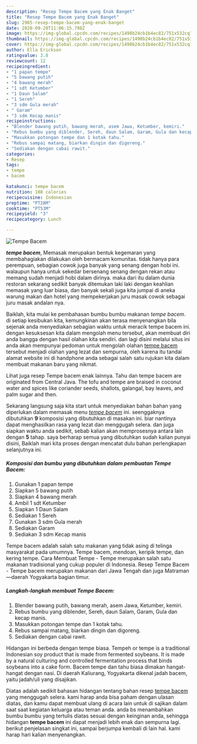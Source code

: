 ```yaml
---
description: "Resep Tempe Bacem yang Enak Banget"
title: "Resep Tempe Bacem yang Enak Banget"
slug: 2965-resep-tempe-bacem-yang-enak-banget
date: 2020-09-20T11:06:15.798Z
image: https://img-global.cpcdn.com/recipes/1498b24cb1b4ec82/751x532cq70/tempe-bacem-foto-resep-utama.jpg
thumbnail: https://img-global.cpcdn.com/recipes/1498b24cb1b4ec82/751x532cq70/tempe-bacem-foto-resep-utama.jpg
cover: https://img-global.cpcdn.com/recipes/1498b24cb1b4ec82/751x532cq70/tempe-bacem-foto-resep-utama.jpg
author: Ella Erickson
ratingvalue: 3.8
reviewcount: 12
recipeingredient:
- "1 papan tempe"
- "5 bawang putih"
- "4 bawang merah"
- "1 sdt Ketumber"
- "1 Daun Salam"
- "1 Sereh"
- "3 sdm Gula merah"
- " Garam"
- "3 sdm Kecap manis"
recipeinstructions:
- "Blender bawang putih, bawang merah, asem Jawa, Ketumber, kemiri."
- "Rebus bumbu yang diblender, Sereh, daun Salam, Garam, Gula dan kecap manis."
- "Masukkan potongan tempe dan 1 kotak tahu."
- "Rebus sampai matang, biarkan dingin dan digoreng."
- "Sediakan dengan cabai rawit."
categories:
- Resep
tags:
- tempe
- bacem

katakunci: tempe bacem 
nutrition: 108 calories
recipecuisine: Indonesian
preptime: "PT28M"
cooktime: "PT53M"
recipeyield: "3"
recipecategory: Lunch

---
```



![Tempe Bacem](https://img-global.cpcdn.com/recipes/1498b24cb1b4ec82/751x532cq70/tempe-bacem-foto-resep-utama.jpg)

<b><i>tempe bacem</i></b>, Memasak merupakan bentuk kegemaran yang membahagiakan dilakukan oleh bermacam komunitas. tidak hanya para perempuan, sebagian cowok juga banyak yang senang dengan hobi ini. walaupun hanya untuk sekedar bersenang senang dengan rekan atau memang sudah menjadi hobi dalam dirinya. maka dari itu dalam dunia restoran sekarang sedikit banyak ditemukan laki laki dengan keahlian memasak yang luar biasa, dan banyak sekali juga kita jumpai di aneka warung makan dan hotel yang mempekerjakan juru masak cowok sebagai juru masak andalan nya.

Baiklah, kita mulai ke pembahasan bumbu bumbu makanan <i>tempe bacem</i>. di setiap kesibukan kita, kemungkinan akan terasa menyenangkan bila sejenak anda menyediakan sebagian waktu untuk meracik tempe bacem ini. dengan kesuksesan kita dalam mengolah menu tersebut, akan membuat diri anda bangga dengan hasil olahan kita sendiri. dan lagi disini melalui situs ini anda akan mempunyai pedoman untuk mengolah olahan <u>tempe bacem</u> tersebut menjadi olahan yang lezat dan sempurna, oleh karena itu tandai alamat website ini di handphone anda sebagai salah satu rujukan kita dalam membuat makanan baru yang nikmat.

Lihat juga resep Tempe bacem enak lainnya. Tahu dan tempe bacem are originated from Central Java. The tofu and tempe are braised in coconut water and spices like coriander seeds, shallots, galangal, bay leaves, and palm sugar and then.


Sekarang langsung saja kita start untuk menyediakan bahan bahan yang diperlukan dalam memasak menu <u><i>tempe bacem</i></u> ini. seenggaknya dibutuhkan <b>9</b> komposisi yang dibutuhkan di masakan ini. biar nantinya dapat menghasilkan rasa yang lezat dan menggugah selera. dan juga siapkan waktu anda sedikit, sebab kalian akan memprosesnya antara lain dengan <b>5</b> tahap. saya berharap semua yang dibutuhkan sudah kalian punyai disini, Baiklah mari kita proses dengan mencatat dulu bahan perlengkapan selanjutnya ini.

<!--inarticleads1-->

##### Komposisi dan bumbu yang dibutuhkan dalam pembuatan Tempe Bacem:

1. Gunakan 1 papan tempe
1. Siapkan 5 bawang putih
1. Siapkan 4 bawang merah
1. Ambil 1 sdt Ketumber
1. Siapkan 1 Daun Salam
1. Sediakan 1 Sereh
1. Gunakan 3 sdm Gula merah
1. Sediakan  Garam
1. Sediakan 3 sdm Kecap manis


Tempe bacem adalah salah satu makanan yang tidak asing di telinga masyarakat pada umumnya. Tempe bacem, mendoan, keripik tempe, dan kering tempe. Cara Membuat Tempe - Tempe merupakan salah satu makanan tradisional yang cukup populer di Indonesia. Resep Tempe Bacem - Tempe bacem merupakan makanan dari Jawa Tengah dan juga Matraman—daerah Yogyakarta bagian timur. 

<!--inarticleads2-->

##### Langkah-langkah membuat Tempe Bacem:

1. Blender bawang putih, bawang merah, asem Jawa, Ketumber, kemiri.
1. Rebus bumbu yang diblender, Sereh, daun Salam, Garam, Gula dan kecap manis.
1. Masukkan potongan tempe dan 1 kotak tahu.
1. Rebus sampai matang, biarkan dingin dan digoreng.
1. Sediakan dengan cabai rawit.


Hidangan ini berbeda dengan tempe biasa. Tempeh or tempe is a traditional Indonesian soy product that is made from fermented soybeans. It is made by a natural culturing and controlled fermentation process that binds soybeans into a cake form. Bacem tempe dan tahu biasa dimakan hangat-hangat dengan nasi. Di daerah Kaliurang, Yogyakarta dikenal jadah bacem, yaitu jadah/uli yang disajikan. 

Diatas adalah sedikit bahasan hidangan tentang bahan resep <u>tempe bacem</u> yang menggugah selera. kami harap anda bisa paham dengan ulasan diatas, dan kamu dapat membuat ulang di acara lain untuk di sajikan dalam saat saat kegiatan keluarga atau teman anda. anda bs menambahkan bumbu bumbu yang tertulis diatas sesuai dengan keinginan anda, sehingga hidangan <b>tempe bacem</b> ini dapat menjadi lebih enak dan sempurna lagi. berikut penjelasan singkat ini, sampai berjumpa kembali di lain hal. kami harap hari kalian menyenangkan.

